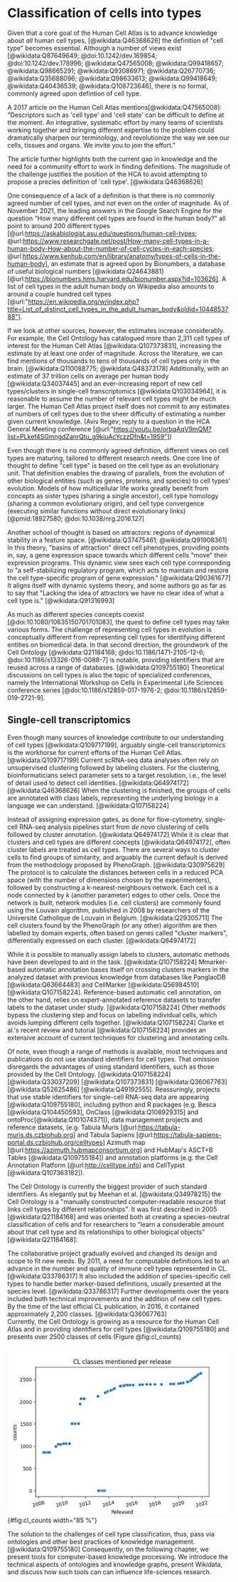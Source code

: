 # Classification of cells into types

Given that a core goal of the Human Cell Atlas is to advance knowledge about _all_ human cell types, [@wikidata:Q46368626] the definition of "cell type" becomes essential. 
Although a number of views exist [@wikidata:Q87649649; @doi:10.1242/dev.169854; @doi:10.1242/dev.178996; @wikidata:Q47565008; @wikidata:Q99418657; @wikidata:Q98665291; @wikidata:Q93086971; @wikidata:Q26770736; @wikidata:Q35688096; @wikidata:Q98633613; @wikidata:Q99418649; @wikidata:Q40436539; @wikidata:Q108723646], there is no formal, commonly agreed upon defintion of cell type. 

A 2017 article on the Human Cell Atlas mentions[@wikidata:Q47565008]: 
"Descriptors such as 'cell type' and 'cell state' can be difficult to define at the moment. An integrative, systematic effort by many teams of scientists working together and bringing different expertise to the problem could dramatically sharpen our terminology, and revolutionize the way we see our cells, tissues and organs. We invite you to join the effort." 

The article further highlights both the current gap in knowledge and the need for a community effort to work in finding definitions. 
The magnitude of the challenge justifies the position of the HCA to avoid attempting to propose a precies definition of 'cell type'. [@wikidata:Q46368626]

One consequence of a lack of a definition is that there is no commonly agreed number of cell types, and not even on the order of magnitude. 
As of November 2021, the leading answers in the Google Search Engine for the question "How many different cell types are found in the human body?" all point to around 200 different types [@url:https://askabiologist.asu.edu/questions/human-cell-types; @url:https://www.researchgate.net/post/How-many-cell-types-in-a-human-body-How-about-the-number-of-cell-cycles-in-each-species; @url:https://www.kenhub.com/en/library/anatomy/types-of-cells-in-the-human-body], an estimate that is agreed upon by Bionumbers, a database of useful biological numbers [@wikidata:Q24643881] [@url:https://bionumbers.hms.harvard.edu/bionumber.aspx?id=103626].
A list of cell types in the adult human body on Wikipedia also amounts to around a couple hundred cell types [@url:"https://en.wikipedia.org/w/index.php?title=List_of_distinct_cell_types_in_the_adult_human_body&oldid=1044853788"].

If we look at other sources, however, the estimates increase considerably. 
For example, the Cell Ontology has catalogued more than 2,311 cell types of interest for the Human Cell Atlas [@wikidata:Q107373831], increasing the estimate by at least one order of magnitude. 
Across the literature, we can find mentions of thousands to tens of thousands of cell types only in the brain. [@wikidata:Q110088775; @wikidata:Q48373178]
Additionally, with an estimate of 37 trillion cells on average per human body [@wikidata:Q34037445] and an ever-increasing report of new cell types/clusters in single-cell transcriptomics [@wikidata:Q103034964], it is reasonable to assume the number of relevant cell types might be much larger.
The Human Cell Atlas project itself does not commit to any estimates of numbers of cell types due to the sheer difficulty of estimating a number given current knowledge. (Aviv Regev; reply to a question in the HCA General Meeting conference [@url:"https://youtu.be/orbqAqV9mQM?list=PLkef4SGmngdZanrQtu_g9kiuAcYczzDfn&t=1959"]) 

<!-- Adapted from https://github.com/lubianat/technotype/blob/9f428cbcf8e8a8d2843faac684275fb0c37914ed/content/02.introduction.md BEGIN-->

Even though there is no commonly agreed definition, different views on cell types are maturing, tailored to different research needs. 
One core line of thought to define "cell type" is based on the cell type as an evolutionary unit. 
That definition enables the drawing of parallels, from the evolution of other biological entities (such as genes, proteins, and species) to cell types' evolution. 
Models of how multicellular life works greatly benefit from concepts as sister types (sharing a single ancestor), cell type homology (sharing a common evolutionary origin), and cell type convergence (executing similar functions without direct evolutionary links) [@pmid:18927580; @doi:10.1038/nrg.2016.127]

Another school of thought is based on attractors: regions of dynamical stability in a feature space. [@wikidata:Q37475461; @wikidata:Q91908361] 
In this theory, "basins of attraction" direct cell phenotypes, providing points in, say, a gene expression space towards which different cells "move" their expression programs. 
This dynamic view sees each cell type corresponding to "a self-stabilizing regulatory program, which acts to maintain and restore the cell type-specific program of gene expression." [@wikidata:Q90361677] 
It aligns itself with dynamic systems theory, and some authors go as far as to say that "Lacking the idea of attractors we have no clear idea of what a cell type is." [@wikidata:Q91316993]

As much as different species concepts coexist [@doi:10.1080/10635150701701083], the quest to define cell types may take various forms.
The challenge of representing cell types in evolution is conceptually different from representing cell types for identifying different entities on biomedical data. 
In that second direction, the groundwork of the Cell Ontology [@wikidata:Q21184168; @doi:10.1186/1471-2105-12-6; @doi:10.1186/s13326-016-0088-7] is notable, providing identifiers that are reused across a range of databases. [@wikidata:Q109755180]
Theoretical discussions on cell types is also the topic of specialized conferences, namely the International Workshop on Cells in Experimental Life Sciences conference series [@doi:10.1186/s12859-017-1976-2; @doi:10.1186/s12859-019-2721-9]. 

<!-- Text from https://github.com/lubianat/technotype/blob/9f428cbcf8e8a8d2843faac684275fb0c37914ed/content/02.introduction.md END-->

## Single-cell transcriptomics

Even though many sources of knowledge contribute to our understanding of cell types [@wikidata:Q109717199], arguably single-cell transcriptomics is the workhorse for current efforts of the Human Cell Atlas. [@wikidata:Q109717199]
Current scRNA-seq data analyses often rely on unsupervised clustering followed by labeling clusters.
For the clustering, bioinformaticians select parameter sets to a target resolution, i.e., the level of detail used to detect cell identities. [@wikidata:Q64974172] [@wikidata:Q46368626]
 When the clustering is finished, the groups of cells are annotated with class labels, representing the underlying biology in a language we can understand. [@wikidata:Q107158224]


Instead of assigning expression gates, as done for flow-cytometry, single-cell RNA-seq analysis pipelines start from _de novo_ clustering of cells followed by cluster annotation. [@wikidata:Q64974172]
While it is clear that clusters and cell types are different concepts [@wikidata:Q64974172], often cluster labels are treated as cell types. 
There are several ways to cluster cells to find groups of similarity, and arguably the current default is derived from the methodology proposed by PhenoGraph. [@wikidata:Q30975629]
The protocol is to calculate the distances between cells in a reduced PCA space (with the number of dimensions chosen by the experimenters), followed by constructing a k-nearest-neighbours network. 
Each cell is a node connected by _k_ (another parameter) edges to other cells. 
Once the network is built, network modules (i.e. cell clusters) are commonly found using the Louvain algorithm, published in 2008 by researchers of the Université Catholique de Louvain in Belgium. [@wikidata:Q29305711]
The cell clusters found by the PhenoGraph (or any other) algorithm are then labelled by domain experts, often based on genes called "cluster markers", differentially expressed on each cluster. [@wikidata:Q64974172]

While it is possible to manually assign labels to clusters, automatic methods have been developed to aid in the task. [@wikidata:Q107158224]
Mmarker-based automatic annotation bases itself on crossing clusters markers in the analyzed dataset with previous knowledge from databases like PanglaoDB [@wikidata:Q63664483] and CellMarker [@wikidata:Q56984510] [@wikidata:Q107158224].
Reference-based automatic cell annotation, on the other hand, relies on expert-annotated reference datasets to transfer labels to the dataset under study. [@wikidata:Q107158224] 
Other methods bypass the clustering step and focus on labelling individual cells, which avoids lumping different cells together. [@wikidata:Q107158224] 
Clarke et al.'s recent review and tutorial [@wikidata:Q107158224] provides an extensive account of current techniques for clustering and annotating cells. 

Of note, even though a range of methods is available, most techniques and publications do not use standard identifiers for cell types. 
That omission disregards the advantages of using standard identifiers, such as those provided by the Cell Ontology. [@wikidata:Q107158224] [@wikidata:Q33037209] [@wikidata:Q107373831] [@wikidata:Q36067763] [@wikidata:Q52625486]  [@wikidata:Q49192555].
Reassuringly, projects that use stable identifiers for single-cell RNA-seq data are appearing [@wikidata:Q109755180], including python and R packages (e.g. Besca [@wikidata:Q104450593], OnClass [@wikidata:Q108929315] and ontoProc[@wikidata:Q101074371]), data management projects and reference datasets, (e.g. Tabula Muris [@url:https://tabula-muris.ds.czbiohub.org] and Tabula Sapiens [@url:https://tabula-sapiens-portal.ds.czbiohub.org/celltypes] Azimuth map [@url:https://azimuth.hubmapconsortium.org] and HubMap's ASCT+B Tables [@wikidata:Q109755184]) and annotation platforms (e.g. the Cell Annotation Platform [@url:http://celltype.info] and CellTypist [@wikidata:Q107363182]).

The Cell Ontology is currently the biggest provider of such standard identifiers. 
As elegantly put by Meehan et al. [@wikidata:Q34978215] the Cell Ontology is a "manually constructed computer-readable resource that links cell types by different relationships".
It was first described in 2005 [@wikidata:Q21184168] and was oriented both at creating a species-neutral classification of cells and
for researchers to "learn a considerable amount about that cell type and its relationships to other biological objects" [@wikidata:Q21184168]: 

The collaborative project gradually evolved and changed its design and scope to fit new needs. 
By 2011, a need for computable definitions led to an advance in the number and quality of immune cell types represented in CL. [@wikidata:Q33786317] 
It also included the addition of species-specific cell types to handle better marker-based definitions, usually presented at the species level. [@wikidata:Q33786317] 
Further developments over the years included both technical improvements and the addition of new cell types. 
By the time of the last official CL publication, in 2016, it contained approximately 2,200 classes.   [@wikidata:Q36067763]  
Currently, the Cell Ontology is growing as a resource for the Human Cell Atlas and in providing identifiers for cell types [@wikidata:Q109755180] and presents over 2500 classes of cells (Figure @fig:cl_counts)

![Cell Ontology unique cell classes mentioned per release. Some releases around 2014 are not available anymore, thus yielding 0 counts.](https://github.com/lubianat/cell_ontology_count/blob/master/results/classes_per_release.png?raw=true){#fig:cl_counts width="85 %"}


The solution to the challenges of cell type classification, thus, pass via  ontologies and other best practices of knowledge management. [@wikidata:Q109755180]
Consequently, on the following chapter, we present tools for computer-based knowledge processing.
We introduce the technical aspects of ontologies and knowledge graphs, present Wikidata, and discuss how such tools can can influence life-sciences research.